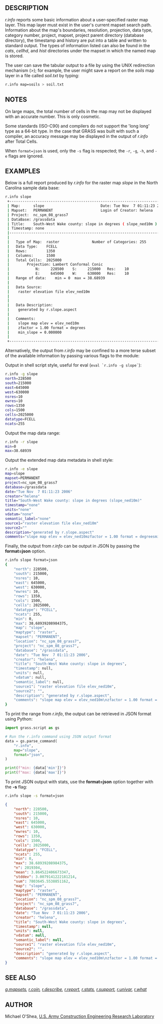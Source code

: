 ## DESCRIPTION

*r.info* reports some basic information about a user-specified raster
map layer. This map layer must exist in the user's current mapset search
path. Information about the map's boundaries, resolution, projection,
data type, category number, project, mapset, project parent directory
(database directory), the timestamp and history are put into a table and
written to standard output. The types of information listed can also be
found in the *cats*, *cellhd*, and *hist* directories under the mapset
in which the named map is stored.

The user can save the tabular output to a file by using the UNIX
redirection mechanism (\>); for example, the user might save a report on
the *soils* map layer in a file called *soil.txt* by typing:

```sh
r.info map=soils > soil.txt
```

## NOTES

On large maps, the total number of cells in the map may not be displayed
with an accurate number. This is only cosmetic.

Some standards (ISO-C90) and compilers do not support the 'long long'
type as a 64-bit type. In the case that GRASS was built with such a
compiler, an accuracy message may be displayed in the output of *r.info*
after Total Cells.

When `format=json` is used, only the `-s` flag is respected; the `-r`, `-g`,
`-h`, and `-e` flags are ignored.

## EXAMPLES

Below is a full report produced by *r.info* for the raster map *slope*
in the North Carolina sample data base:

```sh
r.info slope
 +----------------------------------------------------------------------------+
 | Map:      slope                          Date: Tue Nov  7 01:11:23 2006    |
 | Mapset:   PERMANENT                      Login of Creator: helena          |
 | Project:  nc_spm_08_grass7                                                 |
 | DataBase: /grassdata                                                       |
 | Title:    South-West Wake county: slope in degrees ( slope_ned10m )        |
 | Timestamp: none                                                            |
 |----------------------------------------------------------------------------|
 |                                                                            |
 |   Type of Map:  raster               Number of Categories: 255             |
 |   Data Type:    FCELL                                                      |
 |   Rows:         1350                                                       |
 |   Columns:      1500                                                       |
 |   Total Cells:  2025000                                                    |
 |        Projection: Lambert Conformal Conic                                 |
 |            N:     228500    S:     215000   Res:    10                     |
 |            E:     645000    W:     630000   Res:    10                     |
 |   Range of data:    min = 0  max = 38.68939                                |
 |                                                                            |
 |   Data Source:                                                             |
 |    raster elevation file elev_ned10m                                       |
 |                                                                            |
 |                                                                            |
 |   Data Description:                                                        |
 |    generated by r.slope.aspect                                             |
 |                                                                            |
 |   Comments:                                                                |
 |    slope map elev = elev_ned10m                                            |
 |    zfactor = 1.00 format = degrees                                         |
 |    min_slope = 0.000000                                                    |
 |                                                                            |
 +----------------------------------------------------------------------------+
```

Alternatively, the output from *r.info* may be confined to a more terse
subset of the available information by passing various flags to the
module:

Output in shell script style, useful for eval
(`` eval `r.info -g slope` ``):

```sh
r.info -g slope
north=228500
south=215000
east=645000
west=630000
nsres=10
ewres=10
rows=1350
cols=1500
cells=2025000
datatype=FCELL
ncats=255
```

Output the map data range:

```sh
r.info -r slope
min=0
max=38.68939
```

Output the extended map data metadata in shell style:

```sh
r.info -e slope
map=slope
mapset=PERMANENT
project=nc_spm_08_grass7
database=/grassdata
date="Tue Nov  7 01:11:23 2006"
creator="helena"
title="South-West Wake county: slope in degrees (slope_ned10m)"
timestamp="none"
units="none"
vdatum="none"
semantic_label="none"
source1="raster elevation file elev_ned10m"
source2=""
description="generated by r.slope.aspect"
comments="slope map elev = elev_ned10mzfactor = 1.00 format = degreesmin_slp_allowed = 0.000000"
```

Finally, the output from *r.info* can be output in JSON by passing the
**format=json** option.

```sh
r.info slope format=json
{
    "north": 228500,
    "south": 215000,
    "nsres": 10,
    "east": 645000,
    "west": 630000,
    "ewres": 10,
    "rows": 1350,
    "cols": 1500,
    "cells": 2025000,
    "datatype": "FCELL",
    "ncats": 255,
    "min": 0,
    "max": 38.68939208984375,
    "map": "slope",
    "maptype": "raster",
    "mapset": "PERMANENT",
    "location": "nc_spm_08_grass7",
    "project": "nc_spm_08_grass7",
    "database": "/grassdata",
    "date": "Tue Nov  7 01:11:23 2006",
    "creator": "helena",
    "title": "South-West Wake county: slope in degrees",
    "timestamp": null,
    "units": null,
    "vdatum": null,
    "semantic_label": null,
    "source1": "raster elevation file elev_ned10m",
    "source2": "",
    "description": "generated by r.slope.aspect",
    "comments": "slope map elev = elev_ned10m\nzfactor = 1.00 format = degrees\nmin_slp_allowed = 0.000000"
}
```

To print the range from *r.info*, the output can be retrieved in JSON format
using Python:

```python
import grass.script as gs

# Run the r.info command using JSON output format
data = gs.parse_command(
    "r.info",
    map="slope",
    format="json",
)

print(f"min: {data['min']}")
print(f"max: {data['max']}")
```

To print JSON output with stats, use the **format=json** option together with
the **-s** flag:

```sh
r.info slope -s format=json
```

```json
{
    "north": 228500,
    "south": 215000,
    "nsres": 10,
    "east": 645000,
    "west": 630000,
    "ewres": 10,
    "rows": 1350,
    "cols": 1500,
    "cells": 2025000,
    "datatype": "FCELL",
    "ncats": 255,
    "min": 0,
    "max": 38.68939208984375,
    "n": 2019304,
    "mean": 3.864522406673347,
    "stddev": 3.0079141222181214,
    "sum": 7803645.5538851162,
    "map": "slope",
    "maptype": "raster",
    "mapset": "PERMANENT",
    "location": "nc_spm_08_grass7",
    "project": "nc_spm_08_grass7",
    "database": "/grassdata",
    "date": "Tue Nov  7 01:11:23 2006",
    "creator": "helena",
    "title": "South-West Wake county: slope in degrees",
    "timestamp": null,
    "units": null,
    "vdatum": null,
    "semantic_label": null,
    "source1": "raster elevation file elev_ned10m",
    "source2": "",
    "description": "generated by r.slope.aspect",
    "comments": "slope map elev = elev_ned10m\nzfactor = 1.00 format = degrees\nmin_slp_allowed = 0.000000"
}
```

## SEE ALSO

*[g.mapsets](g.mapsets.md), [r.coin](r.coin.md),
[r.describe](r.describe.md), [r.report](r.report.md),
[r.stats](r.stats.md), [r.support](r.support.md),
[r.univar](r.univar.md), [r.what](r.what.md)*

## AUTHOR

Michael O'Shea, [U.S. Army Construction Engineering Research
Laboratory](http://www.cecer.army.mil/)
